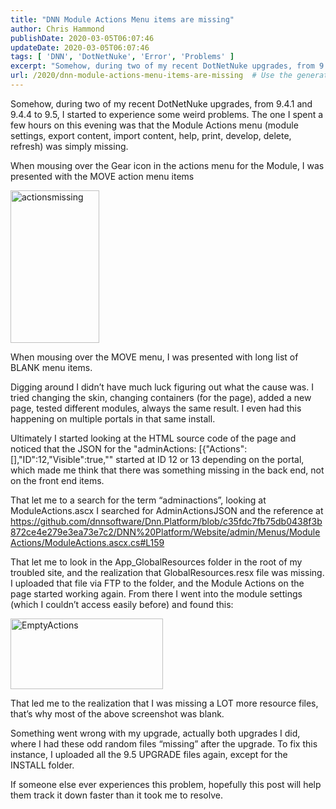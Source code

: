 ```yaml
---
title: "DNN Module Actions Menu items are missing"
author: Chris Hammond
publishDate: 2020-03-05T06:07:46
updateDate: 2020-03-05T06:07:46
tags: [ 'DNN', 'DotNetNuke', 'Error', 'Problems' ]
excerpt: "Somehow, during two of my recent DotNetNuke upgrades, from 9.4.1 and 9.4.4 to 9.5, I started to experience some weird problems. The one I spent a few hours on this evening was that the Module Actions menu (module settings, export content, import content, help, print, develop, delete, refresh) was simply missing."
url: /2020/dnn-module-actions-menu-items-are-missing  # Use the generated URL with year
---
```

<p>Somehow, during two of my recent DotNetNuke upgrades, from 9.4.1 and 9.4.4 to 9.5, I started to experience some weird problems. The one I spent a few hours on this evening was that the Module Actions menu (module settings, export content, import content, help, print, develop, delete, refresh) was simply missing.</p><p>When mousing over the Gear icon in the actions menu for the Module, I was presented with the MOVE action menu items</p><p><a href="/assets/images/PublishThumbnails//open-live-writer/dnn-module-actions-menu-items-are-missin_14fba/actionsmissing_2.png"><img width="142" height="244" title="actionsmissing" style="display: inline; background-image: none;" alt="actionsmissing" src="/assets/images/PublishThumbnails//Open-Live-Writer/DNN-Module-Actions-Menu-items-are-missin_14FBA/actionsmissing_thumb.png" border="0"></a></p><p>When mousing over the MOVE menu, I was presented with long list of BLANK menu items.</p><p>Digging around I didn’t have much luck figuring out what the cause was. I tried changing the skin, changing containers (for the page), added a new page, tested different modules, always the same result. I even had this happening on multiple portals in that same install.</p><p>Ultimately I started looking at the HTML source code of the page and noticed that the JSON for the "adminActions: [{"Actions":[],"ID":12,"Visible":true,"" started at ID 12 or 13 depending on the portal, which made me think that there was something missing in the back end, not on the front end items.</p><p>That let me to a search for the term “adminactions”, looking at ModuleActions.ascx I searched for AdminActionsJSON and the reference at <a href="https://github.com/dnnsoftware/Dnn.Platform/blob/c35fdc7fb75db0438f3b872ce4e279e3ea73e7c2/DNN%20Platform/Website/admin/Menus/ModuleActions/ModuleActions.ascx.cs#L159">https://github.com/dnnsoftware/Dnn.Platform/blob/c35fdc7fb75db0438f3b872ce4e279e3ea73e7c2/DNN%20Platform/Website/admin/Menus/ModuleActions/ModuleActions.ascx.cs#L159</a>&nbsp;</p><p>That let me to look in the App_GlobalResources folder in the root of my troubled site, and the realization that GlobalResources.resx file was missing. I uploaded that file via FTP to the folder, and the Module Actions on the page started working again. From there I went into the module settings (which I couldn’t access easily before) and found this:</p><p><a href="/assets/images/PublishThumbnails//Open-Live-Writer/DNN-Module-Actions-Menu-items-are-missin_14FBA/EmptyActions_2.png"><img width="244" height="113" title="EmptyActions" style="display: inline; background-image: none;" alt="EmptyActions" src="/assets/images/PublishThumbnails//Open-Live-Writer/DNN-Module-Actions-Menu-items-are-missin_14FBA/EmptyActions_thumb.png" border="0"></a></p><p>That led me to the realization that I was missing a LOT more resource files, that’s why most of the above screenshot was blank.</p><p>Something went wrong with my upgrade, actually both upgrades I did, where I had these odd random files “missing” after the upgrade. To fix this instance, I uploaded all the 9.5 UPGRADE files again, except for the INSTALL folder.</p><p>If someone else ever experiences this problem, hopefully this post will help them track it down faster than it took me to resolve.</p>
